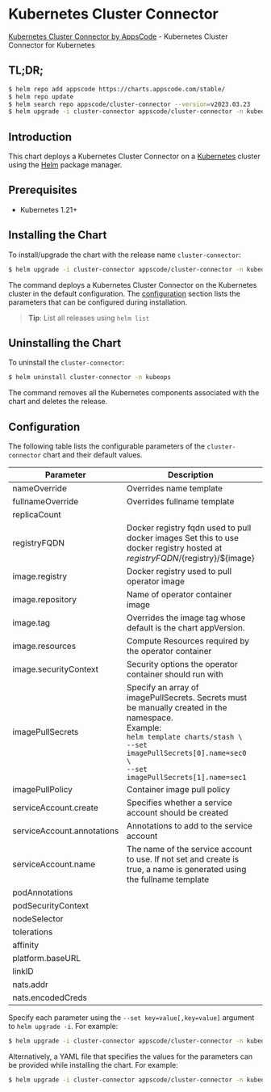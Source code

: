 # Kubernetes Cluster Connector

[Kubernetes Cluster Connector by AppsCode](https://github.com/kubeops/cluster-connector) - Kubernetes Cluster Connector for Kubernetes

## TL;DR;

```bash
$ helm repo add appscode https://charts.appscode.com/stable/
$ helm repo update
$ helm search repo appscode/cluster-connector --version=v2023.03.23
$ helm upgrade -i cluster-connector appscode/cluster-connector -n kubeops --create-namespace --version=v2023.03.23
```

## Introduction

This chart deploys a Kubernetes Cluster Connector on a [Kubernetes](http://kubernetes.io) cluster using the [Helm](https://helm.sh) package manager.

## Prerequisites

- Kubernetes 1.21+

## Installing the Chart

To install/upgrade the chart with the release name `cluster-connector`:

```bash
$ helm upgrade -i cluster-connector appscode/cluster-connector -n kubeops --create-namespace --version=v2023.03.23
```

The command deploys a Kubernetes Cluster Connector on the Kubernetes cluster in the default configuration. The [configuration](#configuration) section lists the parameters that can be configured during installation.

> **Tip**: List all releases using `helm list`

## Uninstalling the Chart

To uninstall the `cluster-connector`:

```bash
$ helm uninstall cluster-connector -n kubeops
```

The command removes all the Kubernetes components associated with the chart and deletes the release.

## Configuration

The following table lists the configurable parameters of the `cluster-connector` chart and their default values.

|         Parameter          |                                                                                                            Description                                                                                                             |            Default             |
|----------------------------|------------------------------------------------------------------------------------------------------------------------------------------------------------------------------------------------------------------------------------|--------------------------------|
| nameOverride               | Overrides name template                                                                                                                                                                                                            | <code>""</code>                |
| fullnameOverride           | Overrides fullname template                                                                                                                                                                                                        | <code>""</code>                |
| replicaCount               |                                                                                                                                                                                                                                    | <code>1</code>                 |
| registryFQDN               | Docker registry fqdn used to pull docker images Set this to use docker registry hosted at ${registryFQDN}/${registry}/${image}                                                                                                     | <code>ghcr.io</code>           |
| image.registry             | Docker registry used to pull operator image                                                                                                                                                                                        | <code>appscode</code>          |
| image.repository           | Name of operator container image                                                                                                                                                                                                   | <code>cluster-connector</code> |
| image.tag                  | Overrides the image tag whose default is the chart appVersion.                                                                                                                                                                     | <code>""</code>                |
| image.resources            | Compute Resources required by the operator container                                                                                                                                                                               | <code>{}</code>                |
| image.securityContext      | Security options the operator container should run with                                                                                                                                                                            | <code>{}</code>                |
| imagePullSecrets           | Specify an array of imagePullSecrets. Secrets must be manually created in the namespace. <br> Example: <br> `helm template charts/stash \` <br> `--set imagePullSecrets[0].name=sec0 \` <br> `--set imagePullSecrets[1].name=sec1` | <code>[]</code>                |
| imagePullPolicy            | Container image pull policy                                                                                                                                                                                                        | <code>Always</code>            |
| serviceAccount.create      | Specifies whether a service account should be created                                                                                                                                                                              | <code>true</code>              |
| serviceAccount.annotations | Annotations to add to the service account                                                                                                                                                                                          | <code>{}</code>                |
| serviceAccount.name        | The name of the service account to use. If not set and create is true, a name is generated using the fullname template                                                                                                             | <code>""</code>                |
| podAnnotations             |                                                                                                                                                                                                                                    | <code>{}</code>                |
| podSecurityContext         |                                                                                                                                                                                                                                    | <code>{}</code>                |
| nodeSelector               |                                                                                                                                                                                                                                    | <code>{}</code>                |
| tolerations                |                                                                                                                                                                                                                                    | <code>[]</code>                |
| affinity                   |                                                                                                                                                                                                                                    | <code>{}</code>                |
| platform.baseURL           |                                                                                                                                                                                                                                    | <code>""</code>                |
| linkID                     |                                                                                                                                                                                                                                    | <code>""</code>                |
| nats.addr                  |                                                                                                                                                                                                                                    | <code>""</code>                |
| nats.encodedCreds          |                                                                                                                                                                                                                                    | <code>""</code>                |


Specify each parameter using the `--set key=value[,key=value]` argument to `helm upgrade -i`. For example:

```bash
$ helm upgrade -i cluster-connector appscode/cluster-connector -n kubeops --create-namespace --version=v2023.03.23 --set replicaCount=1
```

Alternatively, a YAML file that specifies the values for the parameters can be provided while
installing the chart. For example:

```bash
$ helm upgrade -i cluster-connector appscode/cluster-connector -n kubeops --create-namespace --version=v2023.03.23 --values values.yaml
```
